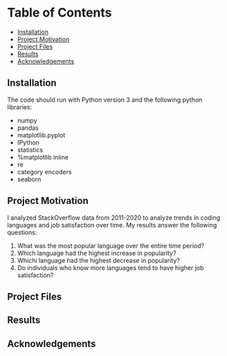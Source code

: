 # Table of Contents
- [Installation](#i)
- [Project Motivation](#pm)
- [Project Files](#pf)
- [Results](#r)
- [Acknowledgements](#a)

## Installation <a name="i"></a>
The code should run with Python version 3 and the following python libraries:

- numpy
- pandas
- matplotlib.pyplot
- IPython
- statistics
- %matplotlib inline
- re
- category encoders
- seaborn


## Project Motivation <a name="pm"></a>
I analyzed StackOverflow data from 2011-2020 to analyze trends in coding languages and job satisfaction over time. My results answer the following questions:
1. What was the most popular language over the entire time period?
2. Which language had the highest increase in popularity?
3. Whichi language had the highest decrease in popularity?
4. Do individuals who know more languages tend to have higher job satisfaction?


## Project Files <a name="pf"></a>

## Results <a name="r"></a>

## Acknowledgements <a name="a"></a>
